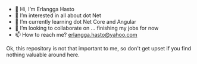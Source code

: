 - 👋 Hi, I’m Erlangga Hasto
- 👀 I’m interested in all about dot Net
- 🌱 I’m currently learning dot Net Core and Angular
- 💞️ I’m looking to collaborate on ... finishing my jobs for now
- 📫 How to reach me? erlangga.hasto@yahoo.com

Ok, this repository is not that important to me, so don't get upset if you find nothing valuable around here.

<!---
erlanggahasto/erlanggahasto is a ✨ special ✨ repository because its `README.md` (this file) appears on your GitHub profile.
You can click the Preview link to take a look at your changes.
--->
